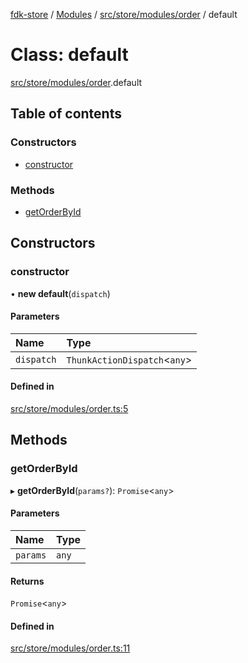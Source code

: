 [fdk-store](../README.md) / [Modules](../modules.md) / [src/store/modules/order](../modules/src_store_modules_order.md) / default

# Class: default

[src/store/modules/order](../modules/src_store_modules_order.md).default

## Table of contents

### Constructors

- [constructor](src_store_modules_order.default.md#constructor)

### Methods

- [getOrderById](src_store_modules_order.default.md#getorderbyid)

## Constructors

### constructor

• **new default**(`dispatch`)

#### Parameters

| Name | Type |
| :------ | :------ |
| `dispatch` | `ThunkActionDispatch`<`any`\> |

#### Defined in

[src/store/modules/order.ts:5](https://gitlab.com/fynd/regrowth/fynd-platform/themes/shadowfire/-/blob/ef78e90/src/store/modules/order.ts#L5)

## Methods

### getOrderById

▸ **getOrderById**(`params?`): `Promise`<`any`\>

#### Parameters

| Name | Type |
| :------ | :------ |
| `params` | `any` |

#### Returns

`Promise`<`any`\>

#### Defined in

[src/store/modules/order.ts:11](https://gitlab.com/fynd/regrowth/fynd-platform/themes/shadowfire/-/blob/ef78e90/src/store/modules/order.ts#L11)
